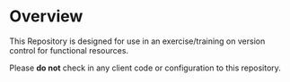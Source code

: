# Overview 

This Repository is designed for use in an exercise/training on version control for functional resources.

Please **do not** check in any client code or configuration to this repository. 
